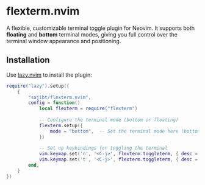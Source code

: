 # flexterm.nvim

A flexible, customizable terminal toggle plugin for Neovim. It supports both **floating** and **bottom** terminal modes, giving you full control over the terminal window appearance and positioning.

## Installation

Use [lazy.nvim](https://github.com/folke/lazy.nvim) to install the plugin:

```lua
require("lazy").setup({
    {
        "sajibt/flexterm.nvim",  
        config = function()
            local flexterm = require("flexterm")
            
            -- Configure the terminal mode (bottom or floating)
            flexterm.setup({
                mode = "bottom",  -- Set the terminal mode here (bottom or floating)
            })
            
            -- Set up keybindings for toggling the terminal
            vim.keymap.set('n', '<C-j>', flexterm.toggleterm, { desc = "Toggle Terminal" })
            vim.keymap.set('t', '<C-j>', flexterm.toggleterm, { desc = "Toggle Terminal" })
        end,
    }
})

